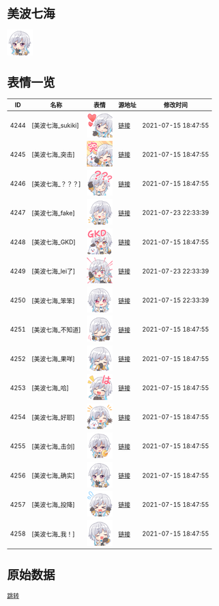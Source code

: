 # 美波七海

<img src="./cover.png" height="60" alt="cover" />

# 表情一览

|ID|名称|表情|源地址|修改时间|
|----|----|----|----|----|
|4244|[美波七海_sukiki]|<img src="./pic/004244_%5B美波七海_sukiki%5D.png" height="60" alt="sukiki"/>|[链接](http://i0.hdslb.com/bfs/emote/3e87cde7f77a1a910d94071531b61a32d48a9a5d.png)|2021-07-15 18:47:55|
|4245|[美波七海_突击]|<img src="./pic/004245_%5B美波七海_突击%5D.png" height="60" alt="突击"/>|[链接](http://i0.hdslb.com/bfs/emote/ed51345dd333045103188c9fa01fb9ec8dee8511.png)|2021-07-15 18:47:55|
|4246|[美波七海_？？？]|<img src="./pic/004246_%5B美波七海_？？？%5D.png" height="60" alt="？？？"/>|[链接](http://i0.hdslb.com/bfs/emote/2f8fe319402a9739ae9b38d5aa1f0260ffb2fe88.png)|2021-07-15 18:47:55|
|4247|[美波七海_fake]|<img src="./pic/004247_%5B美波七海_fake%5D.png" height="60" alt="fake"/>|[链接](http://i0.hdslb.com/bfs/emote/f7e854b27ff35b45caf98a9aa03055a668acbe5d.png)|2021-07-23 22:33:39|
|4248|[美波七海_GKD]|<img src="./pic/004248_%5B美波七海_GKD%5D.png" height="60" alt="GKD"/>|[链接](http://i0.hdslb.com/bfs/emote/a1a697ffff43aff005e5d15977ba84859823dbee.png)|2021-07-15 18:47:55|
|4249|[美波七海_lei了]|<img src="./pic/004249_%5B美波七海_lei了%5D.png" height="60" alt="lei了"/>|[链接](http://i0.hdslb.com/bfs/emote/0144f26eec7ff681d69f0cceb7e8406a3b533906.png)|2021-07-23 22:33:39|
|4250|[美波七海_笨笨]|<img src="./pic/004250_%5B美波七海_笨笨%5D.png" height="60" alt="笨笨"/>|[链接](http://i0.hdslb.com/bfs/emote/34c9f1b2de8eda3396c16526d2c7de06ac9510b6.png)|2021-07-15 22:33:39|
|4251|[美波七海_不知道]|<img src="./pic/004251_%5B美波七海_不知道%5D.png" height="60" alt="不知道"/>|[链接](http://i0.hdslb.com/bfs/emote/f03f4bf5a57b7698f9c0cd2ab2261e62bd1bcfaf.png)|2021-07-15 18:47:55|
|4252|[美波七海_果咩]|<img src="./pic/004252_%5B美波七海_果咩%5D.png" height="60" alt="果咩"/>|[链接](http://i0.hdslb.com/bfs/emote/5a32361c905d14702b53a8ab7046e3e0c1bf144d.png)|2021-07-15 18:47:55|
|4253|[美波七海_哈]|<img src="./pic/004253_%5B美波七海_哈%5D.png" height="60" alt="哈"/>|[链接](http://i0.hdslb.com/bfs/emote/d941d50dacf1d3e967c598559a004c751a6927e0.png)|2021-07-15 18:47:55|
|4254|[美波七海_好耶]|<img src="./pic/004254_%5B美波七海_好耶%5D.png" height="60" alt="好耶"/>|[链接](http://i0.hdslb.com/bfs/emote/ecc3e0dba79487656908d373cba451a624cea773.png)|2021-07-15 18:47:55|
|4255|[美波七海_击剑]|<img src="./pic/004255_%5B美波七海_击剑%5D.png" height="60" alt="击剑"/>|[链接](http://i0.hdslb.com/bfs/emote/95ccd12c1b34add9712120c3385af70e36905ef2.png)|2021-07-15 18:47:55|
|4256|[美波七海_确实]|<img src="./pic/004256_%5B美波七海_确实%5D.png" height="60" alt="确实"/>|[链接](http://i0.hdslb.com/bfs/emote/6b2b7f494574237588f984b1ea7721c655e6d541.png)|2021-07-15 18:47:55|
|4257|[美波七海_投降]|<img src="./pic/004257_%5B美波七海_投降%5D.png" height="60" alt="投降"/>|[链接](http://i0.hdslb.com/bfs/emote/2d18b8f98e1dfcf326905a4e34c0a4a2e5f99fc9.png)|2021-07-15 18:47:55|
|4258|[美波七海_我！]|<img src="./pic/004258_%5B美波七海_我！%5D.png" height="60" alt="我！"/>|[链接](http://i0.hdslb.com/bfs/emote/9e429d368f87e7377f28fc684ae5b98b68b72f03.png)|2021-07-15 18:47:55|

# 原始数据

[跳转](./raw.json)

